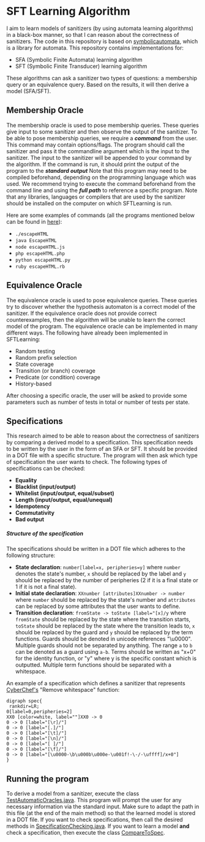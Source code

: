 # SFT Learning Algorithm
I aim to learn models of sanitizers (by using automata learning algorithms) in a black-box manner, so that I can reason about the correctness of sanitizers. 
The code in this repository is based on [symbolicautomata](https://github.com/lorisdanto/symbolicautomata), which is a library for automata. 
This repository contains implementations for:
* SFA (Symbolic Finite Automata) learning algorithm
* SFT (Symbolic Finite Transducer) learning algorithm

These algorithms can ask a sanitizer two types of questions: a membership query or an equivalence query. Based on the results, it will then derive a model (SFA/SFT).


## Membership Oracle
The membership oracle is used to pose membership queries. These queries give input to some sanitizer and then observe the output of the sanitizer. 
To be able to pose membership queries, we require a _**command**_ from the user.
This command may contain options/flags.
The program should call the sanitizer and pass it the commandline argument which is the input to the sanitizer.
The input to the sanitizer will be appended to your command by the algorithm.
If the command is run, it should print the output of the program to the _**standard output**_
Note that this program may need to be compiled beforehand, depending on the programming language which was used.
We recommend trying to execute the command beforehand from the command line and using the *__full path__* to reference a specific program.
Note that any libraries, languages or compilers that are used by the sanitizer should be installed on the computer on which SFTLearning is run.

Here are some examples of commands (all the programs mentioned below can be found in [here](https://github.com/Sophietje/SFTLearning/tree/master/Sanitizers/src)):
- ```./escapeHTML```
- ```java EscapeHTML```
- ```node escapeHTML.js```
- ```php escapeHTML.php```
- ```python escapeHTML.py```
- ```ruby escapeHTML.rb```


## Equivalence Oracle
The equivalence oracle is used to pose equivalence queries. These queries try to discover whether the hypothesis automaton is a correct model of the sanitizer.
If the equivalence oracle does not provide correct counterexamples, then the algorithm will be unable to learn the correct model of the program.
The equivalence oracle can be implemented in many different ways. The following have already been implemented in SFTLearning:
* Random testing
* Random prefix selection
* State coverage
* Transition (or branch) coverage
* Predicate (or condition) coverage
* History-based 

After choosing a specific oracle, the user will be asked to provide some parameters such as number of tests in total or number of tests per state.


## Specifications
This research aimed to be able to reason about the correctness of sanitizers by comparing a derived model to a specification. This specification needs to be written by the user in the form of an SFA or SFT.
It should be provided in a DOT file with a specific structure.
The program will then ask which type of specification the user wants to check.
The following types of specifications can be checked:
* **Equality**
* **Blacklist (input/output)**
* **Whitelist (input/output, equal/subset)**
* **Length (input/output, equal/unequal)**
* **Idempotency**
* **Commutativity**
* **Bad output**

##### Structure of the specification
The specifications should be written in a DOT file which adheres to the following structure:
* **State declaration**: ```number[label=x, peripheries=y]``` where ```number``` denotes the state's number, ```x``` should be replaced by the label and ```y``` should be replaced by the number of peripheries (2 if it is a final state or 1 if it is not a final state).
* **Initial state declaration**: ```XXnumber [attributes]XXnumber -> number``` where ```number``` should be replaced by the state's number and ```attributes``` can be replaced by some attributes that the user wants to define. 
* **Transition declaration**: ```fromState -> toState [label="[x]/y``` where ```fromState``` should be replaced by the state where the transition starts, ```toState``` should be replaced by the state  where the transition leads to, ```x``` should be replaced by the guard and ```y``` should be replaced by the term functions. Guards should be denoted in unicode references "\u0000". Multiple guards should not be separated by anything. The range ```a``` to ```b``` can be denoted as a guard using ```a-b```. Terms should be written as "x+0" for the identity function, or "y" where y is the specific constant which is outputted. Multiple term functions should be separated with a whitespace.

An example of a specification which defines a sanitizer that represents [CyberChef's](https://github.com/gchq/CyberChef) "Remove whitespace" function:
```
digraph spec{
 rankdir=LR;
0[label=0,peripheries=2]
XX0 [color=white, label=""]XX0 -> 0
0 -> 0 [label="[\r]/"]
0 -> 0 [label="[.]/"]
0 -> 0 [label="[\t]/"]
0 -> 0 [label="[\n]/"]
0 -> 0 [label="[ ]/"]
0 -> 0 [label="[\f]/"]
0 -> 0 [label="[\u0000-\b\u000b\u000e-\u001f!-\-/-\uffff]/x+0"]
}
```



## Running the program
To derive a model from a sanitizer, execute the class [TestAutomaticOracles.java](https://github.com/Sophietje/SFTLearning/blob/master/SVPAlib/src/sftlearning/TestAutomaticOracles.java).
This program will prompt the user for any necessary information via the standard input.
Make sure to adapt the path in this file (at the end of the main method) so that the learned model is stored in a DOT file.
If you want to check specifications, then call the desired methods in [SpecificationChecking.java](https://github.com/Sophietje/SFTLearning/blob/master/SVPAlib/src/sftlearning/SpecificationChecking.java).
If you want to learn a model **and** check a specification, then execute the class [CompareToSpec](https://github.com/Sophietje/SFTLearning/blob/master/SVPAlib/src/sftlearning/CompareToSpec.java).
